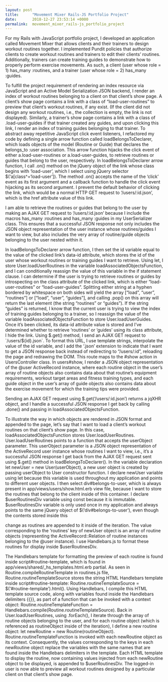```yaml
---
layout: post
title:      "Movement Mixer Rails-JS Portfolio Project"
date:       2018-12-27 23:53:14 +0000
permalink:  movement_mixer_rails-js_portfolio_project
---
```



For my Rails with JavaScript portfolio project, I developed an application called Movement Mixer that allows clients and their trainers to design workout routines together. I implemented Pundit policies that authorize clients to create workout routines and trainers to edit their clients’ routines. Additionally, trainers can create training guides to demonstrate how to properly perform exercise movements. As such, a client (user whose role = 1) has_many :routines, and a trainer (user whose role = 2) has_many :guides.

To fulfill the project requirement of rendering an index resource via JavaScript and an Active Model Serialization JSON backend, I render an index of workout routines belonging to a client on that client’s show page. A client’s show page contains a link with a class of “load-user-routines” to preview that client’s workout routines, if any exist. (If the client did not design any workout routines, i.e., the collection is empty, the link is not displayed). Similarly, a trainer’s show page contains a link with a class of .load-user-guides if that trainer created any guides, and upon clicking this link, I render an index of training guides belonging to that trainer. To abstract away repetitive JavaScript click event listeners, I refactored my code by defining a single arrow function called loadBelongsToDeclarer, which loads objects of the model (Routine or Guide) that declares the belongs_to :user association. This arrow function hijacks the click event of either a.load-user-routines or a.load-user-guides, to retrieve routines or guides that belong to the user, respectively. In loadBelongsToDeclarer arrow function, I call .on() method on the jQuery object of the link whose class begins with ‘load-user’, which I select using jQuery selector $(‘a[class^=‘load-user’]). The method .on() accepts the name of the ‘click’ event as its first argument and a callback function to handle the click event hijacking as its second argument. I prevent the default behavior of clicking the link, which would be a normal HTTP GET request to ‘/users/:id.json’, which is the href attribute value of this <a> link.

I am able to retrieve the routines or guides that belong to the user by making an AJAX GET request to ‘/users/:id.json’ because I include the macros has_many :routines and has_many :guides in my UserSerializer class. This ensures that a successful JSON response not only includes the JSON object representation of the user instance whose routines/guides I want to view, but also includes the very array of routine/guide objects belonging to the user nested within it.

In loadBelongsToDeclarer arrow function, I then set the id variable equal to the value of the clicked link’s data-id attribute, which stores the id of the user whose workout routines or training guides I want to retrieve. Using let, I store User.loadUserRoutines in the variable loadAssociatedObjectsFunction, and I can conditionally reassign the value of this variable in the if statement clause. I can determine if the user is trying to retrieve routines or guides by introspecting on the class attribute of the clicked link, which is either “load-user-routines” or “load-user-guides”. Splitting either string at a hyphen bordered by whitespace on both sides will yield the array [“load”, “user”, “routines”] or [“load”, “user”, “guides”], and calling .pop() on this array will return the last element (the string “routines” or “guides”). If the string “guides” is returned, I know that the current user is trying to view the index of training guides belonging to a trainer, so I reassign the value of the variable loadAssociatedObjectsFunction to store User.loadUserGuides. Once it’s been clicked, its data-id attribute value is stored and I’ve determined whether to retrieve ‘routines’ or ‘guides’ using its class attribute, I hide the link. Using $.get() method, I send an AJAX GET request to `/users/${id}.json`. To format this URL, I use template strings, interpolate the value of the id variable, and I add the ‘.json’ extension to indicate that I want to get a JSON response back instead of redirecting to “/users/:id”, reloading the page and redrawing the DOM. This route maps to the #show action in UsersController class. In users#show, I render a JSON object representation of the @user ActiveRecord instance, where each routine object in the user’s array of routine objects also contains data about that routine’s equipment requirements, workout target areas and fitness training types, and each guide object in the user’s array of guide objects also contains data about the exercise movement for which the training tips were provided.

Sending an AJAX GET request using $.get(‘/users/:id.json’) returns a jqXHR object, and I handle a successful JSON response I get back by calling .done() and passing in loadAssociatedObjectsFunction.

To illustrate the way in which objects are rendered in JSON format and appended to the page, let’s say that I want to load a client’s workout routines on that client’s show page. In this case, loadAssociatedObjectsFunction stores User.loadUserRoutines. User.loadUserRoutines points to a function that accepts the userObject parameter. This userObject parameter is a JSON object representation of the ActiveRecord user instance whose routines I want to view, i.e., it’s a successful JSON response I get back from the AJAX GET request sent using $.get() method in loadBelongsToDeclarer(). In the variable declaration let newUser = new User(userObject), a new user object is created by passing userObject to User constructor function. I declare newUser variable using let because this variable is used throughout my application and points to different user objects. I then select div#belongs-to-user, which is always present in app/views/users/show.html.erb view file, because I want to store the routines that belong to the client inside of this container. I declare $userRoutinesDiv variable using const because it is immutable. $userRoutinesDiv variable is only used once in my application and always points to the same jQuery object of $(‘div#belongs-to-user’), even though the contents stored inside this <div>  change as routines are appended to it inside of the iteration. The value corresponding to the ‘routines’ key of newUser object is an array of routine objects (representing the ActiveRecord::Relation of routine instances belonging to the @user instance). I use Handlebars.js to format these routines for display inside $userRoutinesDiv.

The Handlebars template for formatting the preview of each routine is found inside script#routine-template, which is found in app/views/shared/_hs_templates.html.erb partial. As seen in Routine.compileRoutineTemplate in routines.js file, Routine.routineTemplateSource stores the string HTML Handlebars template inside script#routine-template: Routine.routineTemplateSource = $(‘#routine-template’).html(). Using Handlebars, I compile this HTML template source code, along with variables found inside the Handlebars delimiters {{}}, as part of a function that can be invoked with a context object: Routine.routineTemplateFunction = Handlebars.compile(Routine.routineTemplateSource). Back in User.loadUserRoutines, using .forEach(), I iterate through the array of routine objects belonging to the user, and for each routine object (which is referenced as routineObject inside of the iteration), I define a new routine object: let newRoutine = new Routine(routineObject). Routine.routineTemplateFunction is invoked with each newRoutine object as its context. Consequently, the values corresponding to the keys in each newRoutine object replace the variables with the same names that are found inside the Handlebars delimiters in the template. Each HTML template to display the routine, now containing values injected from each newRoutine object to be displayed, is appended to $userRoutinesDiv. The logged-in user is now able to preview all workout routines designed by a particular client on that client’s show page.
